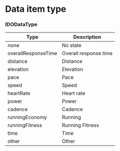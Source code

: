 # Data item type

### IDODataType

| Type | Description |
| ------------------- | ---------- |
| none | No state |
| overallResponseTime | Overall response time |
| distance | Distance |
| elevation | Elevation |
| pace | Pace |
| speed | Speed ​​|
| heartRate | Heart rate |
| power | Power |
| cadence | Cadence |
| runningEconomy | Running |
| runningFitness | Running Fitness |
| time | Time |
| other | Other |
